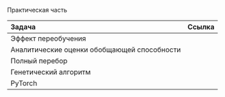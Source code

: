 Практическая часть  

| Задача                                            | Ссылка    | 
|:--------------------------------------------------|----------:| 
| Эффект переобучения                               |           |    
| Аналитические оценки обобщающей способности       |           |      
| Полный перебор                                    |           |   
| Генетический алгоритм                             |           |     
| PyTorch                                           |           |    
